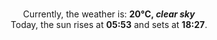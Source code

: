 <p  align="center"><br/>Currently, the weather is: <b> 20°C, <i>clear sky</i></b></br>Today, the sun rises at <b>05:53</b> and sets at <b>18:27</b>.</p>